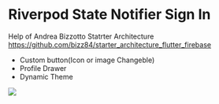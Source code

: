 # Riverpod State Notifier Sign In

Help of Andrea Bizzotto Statrter Architecture https://github.com/bizz84/starter_architecture_flutter_firebase

* Custom button(Icon or image Changeble)
* Profile Drawer
* Dynamic Theme

![](https://github.com/rvdrover/flutter-register-login-riverpod/blob/53f74220d08d0487f51b55cce6c6b22c3b0ce78a/readme_asset/riverpod_flutter_register_login_firebase-1640266496904.gif)

           
